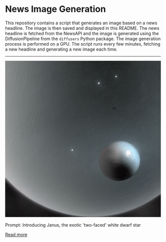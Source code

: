 # News Image Generation
This repository contains a script that generates an image based on a news headline. The image is then saved and displayed in this README.
The news headline is fetched from the NewsAPI and the image is generated using the DiffusionPipeline from the `diffusers` Python package. The image generation process is performed on a GPU.
The script runs every few minutes, fetching a new headline and generating a new image each time.

---

![Generated Image](image.png)

Prompt: Introducing Janus, the exotic 'two-faced' white dwarf star

[Read more](https://www.reuters.com/science/introducing-janus-exotic-two-faced-white-dwarf-star-2023-07-21/)
